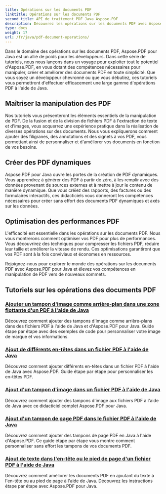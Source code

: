 ```yaml
---
title: Opérations sur les documents PDF
linktitle: Opérations sur les documents PDF
second_title: API de traitement PDF Java Aspose.PDF
description: Découvrez les opérations sur les documents PDF avec Aspose.PDF pour Java. Apprenez à manipuler, créer et améliorer des fichiers PDF de manière transparente dans Java.
type: docs
weight: 17
url: /fr/java/pdf-document-operations/
---
```


Dans le domaine des opérations sur les documents PDF, Aspose.PDF pour Java est un allié de poids pour les développeurs. Dans cette série de tutoriels, nous nous lançons dans un voyage pour exploiter tout le potentiel d'Aspose.PDF, en vous dotant des compétences nécessaires pour manipuler, créer et améliorer des documents PDF en toute simplicité. Que vous soyez un développeur chevronné ou que vous débutiez, ces tutoriels vous permettront d'effectuer efficacement une large gamme d'opérations PDF à l'aide de Java.

## Maîtriser la manipulation des PDF

Nos tutoriels vous présenteront les éléments essentiels de la manipulation de PDF. De la fusion et de la division de fichiers PDF à l'extraction de texte et d'images, vous acquerrez une expérience pratique dans la réalisation de diverses opérations sur des documents. Nous vous expliquerons comment ajouter des filigranes, des annotations et des signets à vos PDF, vous permettant ainsi de personnaliser et d'améliorer vos documents en fonction de vos besoins.

## Créer des PDF dynamiques

Aspose.PDF pour Java ouvre les portes de la création de PDF dynamiques. Vous apprendrez à générer des PDF à partir de zéro, à les remplir avec des données provenant de sources externes et à mettre à jour le contenu de manière dynamique. Que vous créiez des rapports, des factures ou des formulaires interactifs, ces didacticiels vous donneront les compétences nécessaires pour créer sans effort des documents PDF dynamiques et axés sur les données.

## Optimisation des performances PDF

L'efficacité est essentielle dans les opérations sur les documents PDF. Nous vous montrerons comment optimiser vos PDF pour plus de performances. Vous découvrirez des techniques pour compresser les fichiers PDF, réduire leur taille et améliorer la vitesse de rendu. Ces optimisations garantiront que vos PDF sont à la fois conviviaux et économes en ressources.

Rejoignez-nous pour explorer le monde des opérations sur les documents PDF avec Aspose.PDF pour Java et élevez vos compétences en manipulation de PDF vers de nouveaux sommets.

## Tutoriels sur les opérations des documents PDF
### [Ajouter un tampon d'image comme arrière-plan dans une zone flottante d'un PDF à l'aide de Java](./add-image-stamp-as-background-in-floating-box-of-pdf-using-java/)
Découvrez comment ajouter des tampons d'image comme arrière-plans dans des fichiers PDF à l'aide de Java et d'Aspose.PDF pour Java. Guide étape par étape avec des exemples de code pour personnaliser votre image de marque et vos informations.
### [Ajout de différents en-têtes dans un fichier PDF à l'aide de Java](./adding-different-headers-in-one-pdf-file-using-java/)
Découvrez comment ajouter différents en-têtes dans un fichier PDF à l'aide de Java avec Aspose.PDF. Guide étape par étape pour personnaliser les en-têtes PDF.
### [Ajout d'un tampon d'image dans un fichier PDF à l'aide de Java](./adding-image-stamp-in-pdf-file-using-java/)
Découvrez comment ajouter des tampons d'image aux fichiers PDF à l'aide de Java avec ce didacticiel complet Aspose.PDF pour Java.
### [Ajout d'un tampon de page PDF dans le fichier PDF à l'aide de Java](./adding-pdf-page-stamp-in-pdf-file-using-java/)
Découvrez comment ajouter des tampons de page PDF en Java à l'aide d'Aspose.PDF. Ce guide étape par étape vous montre comment personnaliser sans effort les tampons de vos documents PDF.
### [Ajout de texte dans l'en-tête ou le pied de page d'un fichier PDF à l'aide de Java](./adding-text-in-header-or-footer-of-pdf-file-using-java/)
Découvrez comment améliorer les documents PDF en ajoutant du texte à l'en-tête ou au pied de page à l'aide de Java. Découvrez les instructions étape par étape avec Aspose.PDF pour Java.
